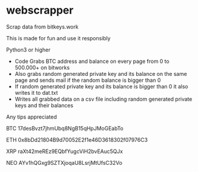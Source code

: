 # webscrapper
Scrap data from bitkeys.work

This is made for fun and use it responsibly

Python3 or higher

 -  Code Grabs BTC address and balance on every page from 0 to 500.000+ on bitworks
 -  Also grabs random generated private key and its balance on the same page and sends mail if the random balance is bigger than 0 
 -  If random generated private key and its balance is bigger than 0 it also writes it to dat.txt
 -  Writes all grabbed data on a csv file including random generated private keys and their balances

Any tips appreciated
 
BTC 17desBvzt7jhmUbq8NgB15qHpJMoGEabTo

ETH 0x8bDd21804B9d70052E2f1e46D3618302f07976C3

XRP raXt42meREz9EQbfYugcViH2bvEAuc5QJx

NEO AYv1hQGxg9SZTXjoqaU8LsrjMtUfsC32Vo

